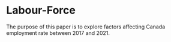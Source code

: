 # Labour-Force
The purpose of this paper is to explore factors affecting Canada employment rate between 2017 and 2021.
